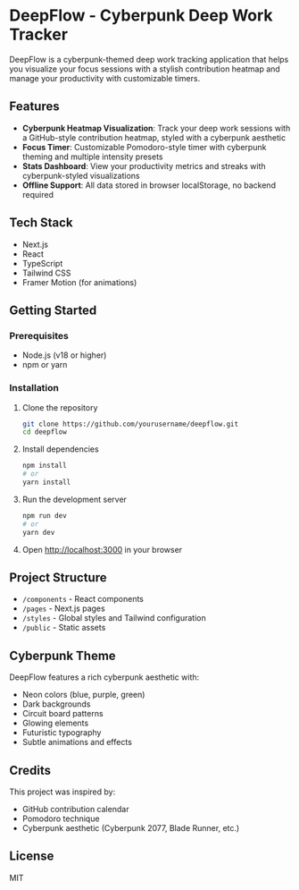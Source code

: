 # DeepFlow - Cyberpunk Deep Work Tracker

DeepFlow is a cyberpunk-themed deep work tracking application that helps you visualize your focus sessions with a stylish contribution heatmap and manage your productivity with customizable timers.

## Features

- **Cyberpunk Heatmap Visualization**: Track your deep work sessions with a GitHub-style contribution heatmap, styled with a cyberpunk aesthetic
- **Focus Timer**: Customizable Pomodoro-style timer with cyberpunk theming and multiple intensity presets
- **Stats Dashboard**: View your productivity metrics and streaks with cyberpunk-styled visualizations
- **Offline Support**: All data stored in browser localStorage, no backend required

## Tech Stack

- Next.js
- React
- TypeScript
- Tailwind CSS
- Framer Motion (for animations)

## Getting Started

### Prerequisites

- Node.js (v18 or higher)
- npm or yarn

### Installation

1. Clone the repository
   ```bash
   git clone https://github.com/yourusername/deepflow.git
   cd deepflow
   ```

2. Install dependencies
   ```bash
   npm install
   # or
   yarn install
   ```

3. Run the development server
   ```bash
   npm run dev
   # or
   yarn dev
   ```

4. Open [http://localhost:3000](http://localhost:3000) in your browser

## Project Structure

- `/components` - React components
- `/pages` - Next.js pages
- `/styles` - Global styles and Tailwind configuration
- `/public` - Static assets

## Cyberpunk Theme

DeepFlow features a rich cyberpunk aesthetic with:

- Neon colors (blue, purple, green)
- Dark backgrounds
- Circuit board patterns
- Glowing elements
- Futuristic typography
- Subtle animations and effects

## Credits

This project was inspired by:
- GitHub contribution calendar
- Pomodoro technique
- Cyberpunk aesthetic (Cyberpunk 2077, Blade Runner, etc.)

## License

MIT 